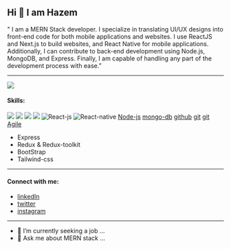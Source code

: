 ## Hi 👋 I am Hazem
" I am a MERN Stack developer. I specialize in translating UI/UX designs into front-end code for both mobile applications and websites. I use ReactJS and Next.js to build websites, and React Native for mobile applications. Additionally, I can contribute to back-end development using Node.js, MongoDB, and Express. Finally, I am capable of handling any part of the development process with ease.”

---
 ![](https://wallpapercave.com/wp/wp8725091.jpg)
 #### Skills:
 ![](https://res.cloudinary.com/dkhu7rt8n/image/upload/v1718901432/skills/html-5_5968267_vklibv.png)
 ![](https://res.cloudinary.com/dkhu7rt8n/image/upload/v1718901891/skills/css-3_5968242_gver9q.png)
 ![](https://res.cloudinary.com/dkhu7rt8n/image/upload/v1718901852/skills/js_5968292_z8afnr.png)
 ![](https://res.cloudinary.com/dkhu7rt8n/image/upload/v1718901836/skills/typescript_5968381_umeebc.png)
 ![React-js](https://res.cloudinary.com/dkhu7rt8n/image/upload/v1718901835/skills/physics_753244_vwsqwp.png)
 ![React-native](https://res.cloudinary.com/dkhu7rt8n/image/upload/v1718901835/skills/physics_753244_vwsqwp.png)
 [Node-js](https://res.cloudinary.com/dkhu7rt8n/image/upload/v1718901834/skills/node-js_5968322_o0xjho.png)
 [mongo-db](https://res.cloudinary.com/dkhu7rt8n/image/upload/v1718901835/skills/database-storage_5732827_bjoowh.png)
 [github](https://res.cloudinary.com/dkhu7rt8n/image/upload/v1718902434/skills/git_4494740_i34m9o.png)
 [git](https://res.cloudinary.com/dkhu7rt8n/image/upload/v1718902434/skills/git_4494740_i34m9o.png)
 [git](https://res.cloudinary.com/dkhu7rt8n/image/upload/v1718902434/skills/git_4494740_i34m9o.png)
 [Agile](https://res.cloudinary.com/dkhu7rt8n/image/upload/v1718902434/skills/agile_5931548_i0gjrx.png)
 * Express
 * Redux & Redux-toolkit
 * BootStrap
 * Tailwind-css
---
#### Connect with me:
* [linkedIn](https://www.linkedin.com/in/hazem-alsaqaan-53b498174/)
* [twitter](https://twitter.com/HazemAlsaqaan)
* [instagram](https://www.instagram.com/hazem.alsaqaan/)

---
- 🔭 I’m currently seeking a job ...
- 💬 Ask me about MERN stack ...

<!--
- 🔭 I’m currently seeking a job ...
- 👯 I’m looking to collaborate on ...
- 🤔 I’m looking for help with ...
- 💬 Ask me about frontend ...
- 📫 How to reach me: ...
- 😄 Pronouns: ...
- ⚡ Fun fact: ...
-->
